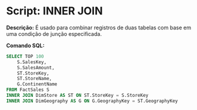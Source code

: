 # Script: INNER JOIN

**Descrição:** É usado para combinar registros de duas tabelas com base em uma condição de junção especificada.

**Comando SQL:**
```SQL
SELECT TOP 100
	S.SalesKey,
	S.SalesAmount,
	ST.StoreKey,
	ST.StoreName,
	G.ContinentName
FROM FactSales S
INNER JOIN DimStore AS ST ON ST.StoreKey = S.StoreKey
INNER JOIN DimGeography AS G ON G.GeographyKey = ST.GeographyKey
